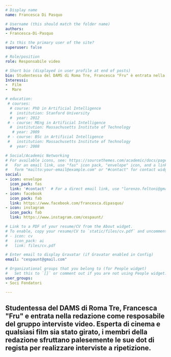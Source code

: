 ```yaml
---
# Display name
name: Francesca Di Pasquo

# Username (this should match the folder name)
authors:
- Francesca-Di-Pasquo

# Is this the primary user of the site?
superuser: false

# Role/position
role: Responsabile video

# Short bio (displayed in user profile at end of posts)
bio: Studentessa del DAMS di Roma Tre, Francesca "Fru" è entrata nella redazione come resposabile del gruppo interviste video. Esperta di cinema e di qualsiasi film sia stato girato, i membri della redazione sfruttano palesemente le sue doti di regista per realizzare interviste a ripetizione.
Interessi:
-  Film
-  Mare

# education:
 # courses:
  # course: PhD in Artificial Intelligence
  #  institution: Stanford University
  #  year: 2012
 # - course: MEng in Artificial Intelligence
  #  institution: Massachusetts Institute of Technology
   # year: 2009
 # - course: BSc in Artificial Intelligence
 #   institution: Massachusetts Institute of Technology
  #  year: 2008

# Social/Academic Networking
# For available icons, see: https://sourcethemes.com/academic/docs/page-builder/#icons
#   For an email link, use "fas" icon pack, "envelope" icon, and a link in the
#   form "mailto:your-email@example.com" or "#contact" for contact widget.
social:
- icon: envelope
  icon_pack: fas
  link: '#contact'  # For a direct email link, use "lorenzo.feltoni@gmail.com".
- icon: facebook
  icon_pack: fab
  link: https://www.facebook.com/francesca.dipasquo/
- icon: instagram
  icon_pack: fab
  link: https://www.instagram.com/cespaunt/

# Link to a PDF of your resume/CV from the About widget.
# To enable, copy your resume/CV to `static/files/cv.pdf` and uncomment the lines below.
# - icon: cv
#   icon_pack: ai
#   link: files/cv.pdf

# Enter email to display Gravatar (if Gravatar enabled in Config)
email: "cespaunt@gmail.com"

# Organizational groups that you belong to (for People widget)
#   Set this to `[]` or comment out if you are not using People widget.
user_groups:
- Soci Fondatori

---
```

Studentessa del DAMS di Roma Tre, Francesca "Fru" e entrata nella redazione come resposabile del gruppo interviste video. Esperta di cinema e qualsiasi film sia stato girato, i membri della redazione sfruttano palesemente le sue dot di regista per realizzare interviste a ripetizione.
---
